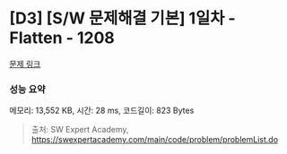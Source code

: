 # [D3] [S/W 문제해결 기본] 1일차 - Flatten - 1208 

[문제 링크](https://swexpertacademy.com/main/code/problem/problemDetail.do?contestProbId=AV139KOaABgCFAYh) 

### 성능 요약

메모리: 13,552 KB, 시간: 28 ms, 코드길이: 823 Bytes



> 출처: SW Expert Academy, https://swexpertacademy.com/main/code/problem/problemList.do